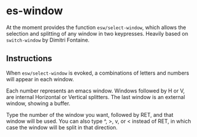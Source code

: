 # es-window
At the moment provides the function `esw/select-window`, which allows the selection and splitting of any window in two keypresses.  Heavily based on `switch-window` by Dimitri Fontaine.

## Instructions
When `esw/select-window` is evoked, a combinations of letters and numbers will appear in each window.

Each number represents an emacs window. Windows followed by H or V, are internal Horizontal or Vertical splitters. The last window is an external window, showing a buffer.

Type the number of the window you want, followed by RET, and that window will be used. You can also type ^, >, v, or < instead of RET, in which case the window will be split in that direction.
